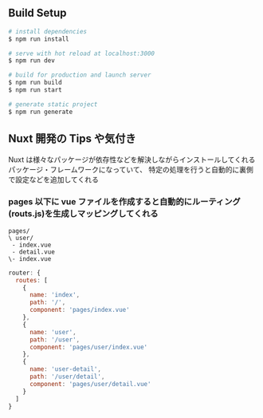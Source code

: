 ## Build Setup

```bash
# install dependencies
$ npm run install

# serve with hot reload at localhost:3000
$ npm run dev

# build for production and launch server
$ npm run build
$ npm run start

# generate static project
$ npm run generate
```

## Nuxt 開発の Tips や気付き

Nuxt は様々なパッケージが依存性などを解決しながらインストールしてくれるパッケージ・フレームワークになっていて、
特定の処理を行うと自動的に裏側で設定などを追加してくれる

### pages 以下に vue ファイルを作成すると自動的にルーティング(routs.js)を生成しマッピングしてくれる

```plain
pages/
\ user/
 - index.vue
 - detail.vue
\- index.vue
```

```js
router: {
  routes: [
    {
      name: 'index',
      path: '/',
      component: 'pages/index.vue'
    },
    {
      name: 'user',
      path: '/user',
      component: 'pages/user/index.vue'
    },
    {
      name: 'user-detail',
      path: '/user/detail',
      component: 'pages/user/detail.vue'
    }
  ]
}
```
